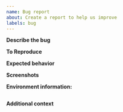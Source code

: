 ```yaml
---
name: Bug report
about: Create a report to help us improve
labels: bug
---
```


**Describe the bug**

<!-- A clear and concise description of what the bug is. -->

**To Reproduce**

<!-- Steps to reproduce the behavior: -->

**Expected behavior**

<!-- A clear and concise description of what you expected to happen. -->

**Screenshots**

<!-- If applicable, add screenshots to help explain your problem. -->

**Environment information:**

<!-- Please run `npx auto info` and put the results in the section below -->

```txt
```

**Additional context**

<!-- Add any other context about the problem here. -->

